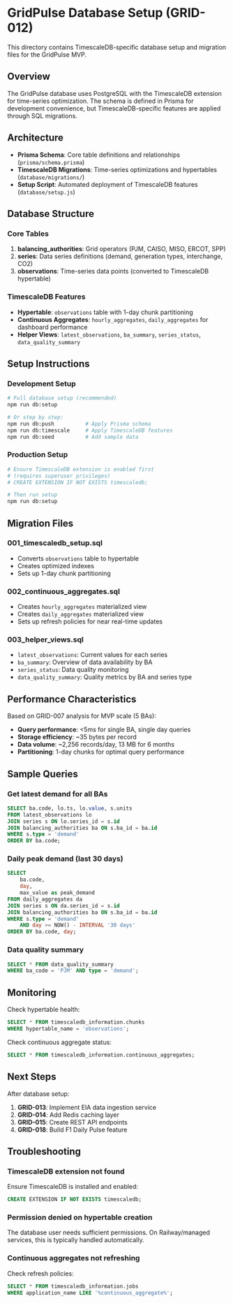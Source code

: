 # GridPulse Database Setup (GRID-012)

This directory contains TimescaleDB-specific database setup and migration files for the GridPulse MVP.

## Overview

The GridPulse database uses PostgreSQL with the TimescaleDB extension for time-series optimization. The schema is defined in Prisma for development convenience, but TimescaleDB-specific features are applied through SQL migrations.

## Architecture

- **Prisma Schema**: Core table definitions and relationships (`prisma/schema.prisma`)
- **TimescaleDB Migrations**: Time-series optimizations and hypertables (`database/migrations/`)
- **Setup Script**: Automated deployment of TimescaleDB features (`database/setup.js`)

## Database Structure

### Core Tables

1. **balancing_authorities**: Grid operators (PJM, CAISO, MISO, ERCOT, SPP)
2. **series**: Data series definitions (demand, generation types, interchange, CO2)
3. **observations**: Time-series data points (converted to TimescaleDB hypertable)

### TimescaleDB Features

- **Hypertable**: `observations` table with 1-day chunk partitioning
- **Continuous Aggregates**: `hourly_aggregates`, `daily_aggregates` for dashboard performance
- **Helper Views**: `latest_observations`, `ba_summary`, `series_status`, `data_quality_summary`

## Setup Instructions

### Development Setup

```bash
# Full database setup (recommended)
npm run db:setup

# Or step by step:
npm run db:push          # Apply Prisma schema
npm run db:timescale     # Apply TimescaleDB features
npm run db:seed          # Add sample data
```

### Production Setup

```bash
# Ensure TimescaleDB extension is enabled first
# (requires superuser privileges)
# CREATE EXTENSION IF NOT EXISTS timescaledb;

# Then run setup
npm run db:setup
```

## Migration Files

### 001_timescaledb_setup.sql
- Converts `observations` table to hypertable
- Creates optimized indexes
- Sets up 1-day chunk partitioning

### 002_continuous_aggregates.sql
- Creates `hourly_aggregates` materialized view
- Creates `daily_aggregates` materialized view
- Sets up refresh policies for near real-time updates

### 003_helper_views.sql
- `latest_observations`: Current values for each series
- `ba_summary`: Overview of data availability by BA
- `series_status`: Data quality monitoring
- `data_quality_summary`: Quality metrics by BA and series type

## Performance Characteristics

Based on GRID-007 analysis for MVP scale (5 BAs):
- **Query performance**: <5ms for single BA, single day queries
- **Storage efficiency**: ~35 bytes per record
- **Data volume**: ~2,256 records/day, 13 MB for 6 months
- **Partitioning**: 1-day chunks for optimal query performance

## Sample Queries

### Get latest demand for all BAs
```sql
SELECT ba.code, lo.ts, lo.value, s.units
FROM latest_observations lo
JOIN series s ON lo.series_id = s.id
JOIN balancing_authorities ba ON s.ba_id = ba.id
WHERE s.type = 'demand'
ORDER BY ba.code;
```

### Daily peak demand (last 30 days)
```sql
SELECT 
    ba.code,
    day,
    max_value as peak_demand
FROM daily_aggregates da
JOIN series s ON da.series_id = s.id
JOIN balancing_authorities ba ON s.ba_id = ba.id
WHERE s.type = 'demand' 
    AND day >= NOW() - INTERVAL '30 days'
ORDER BY ba.code, day;
```

### Data quality summary
```sql
SELECT * FROM data_quality_summary
WHERE ba_code = 'PJM' AND type = 'demand';
```

## Monitoring

Check hypertable health:
```sql
SELECT * FROM timescaledb_information.chunks 
WHERE hypertable_name = 'observations';
```

Check continuous aggregate status:
```sql
SELECT * FROM timescaledb_information.continuous_aggregates;
```

## Next Steps

After database setup:
1. **GRID-013**: Implement EIA data ingestion service
2. **GRID-014**: Add Redis caching layer
3. **GRID-015**: Create REST API endpoints
4. **GRID-018**: Build F1 Daily Pulse feature

## Troubleshooting

### TimescaleDB extension not found
Ensure TimescaleDB is installed and enabled:
```sql
CREATE EXTENSION IF NOT EXISTS timescaledb;
```

### Permission denied on hypertable creation
The database user needs sufficient permissions. On Railway/managed services, this is typically handled automatically.

### Continuous aggregates not refreshing
Check refresh policies:
```sql
SELECT * FROM timescaledb_information.jobs
WHERE application_name LIKE '%continuous_aggregate%';
```